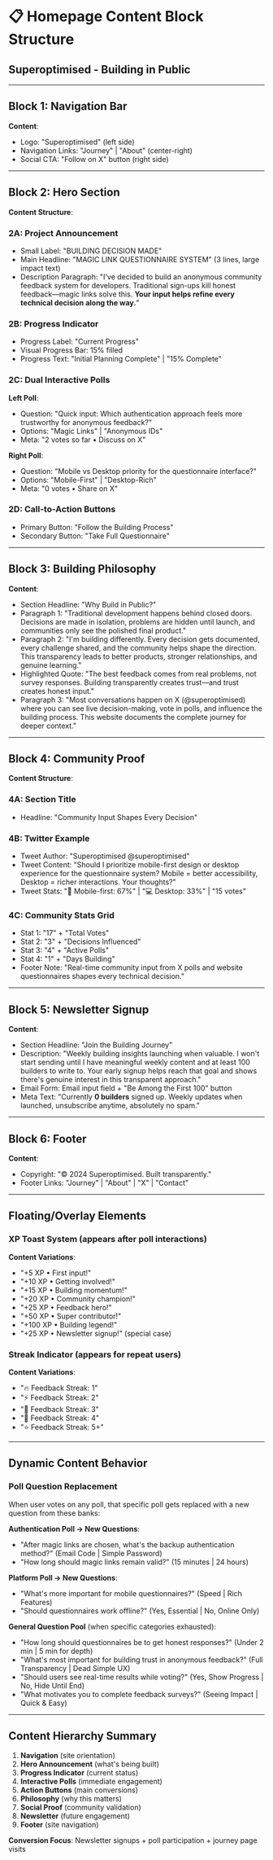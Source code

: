 # 📋 **Homepage Content Block Structure**
## Superoptimised - Building in Public

---

## **Block 1: Navigation Bar**
**Content**:
- Logo: "Superoptimised" (left side)
- Navigation Links: "Journey" | "About" (center-right)
- Social CTA: "Follow on X" button (right side)

---

## **Block 2: Hero Section**
**Content Structure**:

### **2A: Project Announcement**
- Small Label: "BUILDING DECISION MADE"
- Main Headline: "MAGIC LINK QUESTIONNAIRE SYSTEM" (3 lines, large impact text)
- Description Paragraph: "I've decided to build an anonymous community feedback system for developers. Traditional sign-ups kill honest feedback—magic links solve this. **Your input helps refine every technical decision along the way.**"

### **2B: Progress Indicator**
- Progress Label: "Current Progress"
- Visual Progress Bar: 15% filled
- Progress Text: "Initial Planning Complete" | "15% Complete"

### **2C: Dual Interactive Polls**
**Left Poll**:
- Question: "Quick input: Which authentication approach feels more trustworthy for anonymous feedback?"
- Options: "Magic Links" | "Anonymous IDs"
- Meta: "2 votes so far • Discuss on X"

**Right Poll**:
- Question: "Mobile vs Desktop priority for the questionnaire interface?"
- Options: "Mobile-First" | "Desktop-Rich"  
- Meta: "0 votes • Share on X"

### **2D: Call-to-Action Buttons**
- Primary Button: "Follow the Building Process"
- Secondary Button: "Take Full Questionnaire"

---

## **Block 3: Building Philosophy**
**Content**:
- Section Headline: "Why Build in Public?"
- Paragraph 1: "Traditional development happens behind closed doors. Decisions are made in isolation, problems are hidden until launch, and communities only see the polished final product."
- Paragraph 2: "I'm building differently. Every decision gets documented, every challenge shared, and the community helps shape the direction. This transparency leads to better products, stronger relationships, and genuine learning."
- Highlighted Quote: "The best feedback comes from real problems, not survey responses. Building transparently creates trust—and trust creates honest input."
- Paragraph 3: "Most conversations happen on X (@superoptimised) where you can see live decision-making, vote in polls, and influence the building process. This website documents the complete journey for deeper context."

---

## **Block 4: Community Proof**
**Content Structure**:

### **4A: Section Title**
- Headline: "Community Input Shapes Every Decision"

### **4B: Twitter Example**
- Tweet Author: "Superoptimised @superoptimised"
- Tweet Content: "Should I prioritize mobile-first design or desktop experience for the questionnaire system? Mobile = better accessibility, Desktop = richer interactions. Your thoughts?"
- Tweet Stats: "📱 Mobile-first: 67%" | "💻 Desktop: 33%" | "15 votes"

### **4C: Community Stats Grid**
- Stat 1: "17" + "Total Votes"
- Stat 2: "3" + "Decisions Influenced"  
- Stat 3: "4" + "Active Polls"
- Stat 4: "1" + "Days Building"
- Footer Note: "Real-time community input from X polls and website questionnaires shapes every technical decision."

---

## **Block 5: Newsletter Signup**
**Content**:
- Section Headline: "Join the Building Journey"
- Description: "Weekly building insights launching when valuable. I won't start sending until I have meaningful weekly content and at least 100 builders to write to. Your early signup helps reach that goal and shows there's genuine interest in this transparent approach."
- Email Form: Email input field + "Be Among the First 100" button
- Meta Text: "Currently **0 builders** signed up. Weekly updates when launched, unsubscribe anytime, absolutely no spam."

---

## **Block 6: Footer**
**Content**:
- Copyright: "© 2024 Superoptimised. Built transparently."
- Footer Links: "Journey" | "About" | "X" | "Contact"

---

## **Floating/Overlay Elements**

### **XP Toast System** (appears after poll interactions)
**Content Variations**:
- "+5 XP • First input!"
- "+10 XP • Getting involved!"
- "+15 XP • Building momentum!"
- "+20 XP • Community champion!"
- "+25 XP • Feedback hero!"
- "+50 XP • Super contributor!"
- "+100 XP • Building legend!"
- "+25 XP • Newsletter signup!" (special case)

### **Streak Indicator** (appears for repeat users)
**Content Variations**:
- "🔥 Feedback Streak: 1"
- "⚡ Feedback Streak: 2"  
- "💫 Feedback Streak: 3"
- "🚀 Feedback Streak: 4"
- "⭐ Feedback Streak: 5+"

---

## **Dynamic Content Behavior**

### **Poll Question Replacement**
When user votes on any poll, that specific poll gets replaced with a new question from these banks:

**Authentication Poll → New Questions**:
- "After magic links are chosen, what's the backup authentication method?" (Email Code | Simple Password)
- "How long should magic links remain valid?" (15 minutes | 24 hours)

**Platform Poll → New Questions**:
- "What's more important for mobile questionnaires?" (Speed | Rich Features)
- "Should questionnaires work offline?" (Yes, Essential | No, Online Only)

**General Question Pool** (when specific categories exhausted):
- "How long should questionnaires be to get honest responses?" (Under 2 min | 5 min for depth)
- "What's most important for building trust in anonymous feedback?" (Full Transparency | Dead Simple UX)
- "Should users see real-time results while voting?" (Yes, Show Progress | No, Hide Until End)
- "What motivates you to complete feedback surveys?" (Seeing Impact | Quick & Easy)

---

## **Content Hierarchy Summary**
1. **Navigation** (site orientation)
2. **Hero Announcement** (what's being built)
3. **Progress Indicator** (current status)
4. **Interactive Polls** (immediate engagement)
5. **Action Buttons** (main conversions)
6. **Philosophy** (why this matters)
7. **Social Proof** (community validation)
8. **Newsletter** (future engagement)
9. **Footer** (site navigation)

**Conversion Focus**: Newsletter signups + poll participation + journey page visits